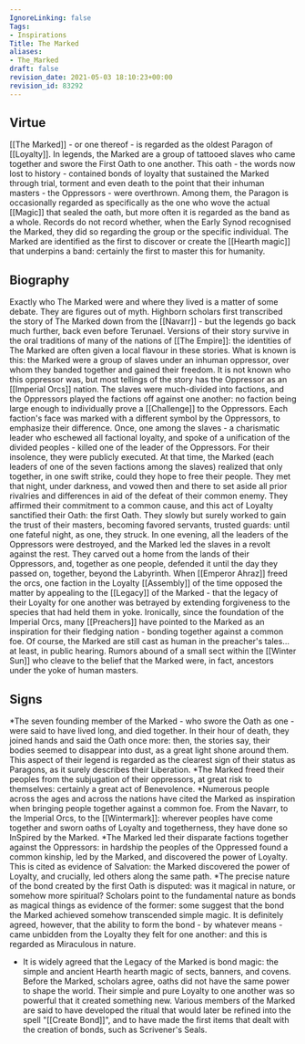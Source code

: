 ```yaml
---
IgnoreLinking: false
Tags:
- Inspirations
Title: The Marked
aliases:
- The_Marked
draft: false
revision_date: 2021-05-03 18:10:23+00:00
revision_id: 83292
---
```


## Virtue
[[The Marked]] - or one thereof - is regarded as the oldest Paragon of [[Loyalty]]. In legends, the Marked are a group of tattooed slaves who came together and swore the First Oath to one another. This oath - the words now lost to history - contained bonds of loyalty that sustained the Marked through trial, torment and even death to the point that their inhuman masters - the Oppressors - were overthrown.
Among them, the Paragon is occasionally regarded as specifically as the one who wove the actual [[Magic]] that sealed the oath, but more often it is regarded as the band as a whole. Records do not record whether, when the Early Synod recognised the Marked, they did so regarding the group or the specific individual.
The Marked are identified as the first to discover or create the [[Hearth magic]] that underpins a band: certainly the first to master this for humanity.
## Biography
Exactly who The Marked were and where they lived is a matter of some debate. They are figures out of myth. Highborn scholars first transcribed the story of The Marked down from the [[Navarr]] - but the legends go back much further, back even before Terunael. Versions of their story survive in the oral traditions of many of the nations of [[The Empire]]: the identities of The Marked are often given a local flavour in these stories.
What is known is this: the Marked were a group of slaves under an inhuman oppressor, over whom they banded together and gained their freedom. It is not known who this oppressor was, but most tellings of the story has the Oppressor as an [[Imperial Orcs]] nation. The slaves were much-divided into factions, and the Oppressors played the factions off against one another: no faction being large enough to individually prove a [[Challenge]] to the Oppressors. Each faction's face was marked with a different symbol by the Oppressors, to emphasize their difference.
Once, one among the slaves - a charismatic leader who eschewed all factional loyalty, and spoke of a unification of the divided peoples - killed one of the leader of the Oppressors. For their insolence, they were publicly executed.
At that time, the Marked (each leaders of one of the seven factions among the slaves) realized that only together, in one swift strike, could they hope to free their people. They met that night, under darkness, and vowed then and there to set aside all prior rivalries and differences in aid of the defeat of their common enemy. They affirmed their commitment to a common cause, and this act of Loyalty sanctified their Oath: the first Oath.
They slowly but surely worked to gain the trust of their masters, becoming favored servants, trusted guards: until one fateful night, as one, they struck. In one evening, all the leaders of the Oppressors were destroyed, and the Marked led the slaves in a revolt against the rest. They carved out a home from the lands of their Oppressors, and, together as one people, defended it until the day they passed on, together, beyond the Labyrinth.
When [[Emperor Ahraz]] freed the orcs, one faction in the Loyalty [[Assembly]] of the time opposed the matter by appealing to the [[Legacy]] of the Marked - that the legacy of their Loyalty for one another was betrayed by extending forgiveness to the species that had held them in yoke. Ironically, since the foundation of the Imperial Orcs, many [[Preachers]] have pointed to the Marked as an inspiration for their fledging nation - bonding together against a common foe. Of course, the Marked are still cast as human in the preacher's tales... at least, in public hearing. Rumors abound of a small sect within the [[Winter Sun]] who cleave to the belief that the Marked were, in fact, ancestors under the yoke of human masters.
## Signs
*The seven founding member of the Marked - who swore the Oath as one - were said to have lived long, and died together. In their hour of death, they joined hands and said the Oath once more: then, the stories say, their bodies seemed to disappear into dust, as a great light shone around them. This aspect of their legend is regarded as the clearest sign of their status as Paragons, as it surely describes their Liberation.
*The Marked freed their peoples from the subjugation of their oppressors, at great risk to themselves: certainly a great act of Benevolence.
*Numerous people across the ages and across the nations have cited the Marked as inspiration when bringing people together against a common foe. From the Navarr, to the Imperial Orcs, to the [[Wintermark]]: wherever peoples have come together and sworn oaths of Loyalty and togetherness, they have done so InSpired by the Marked.
*The Marked led their disparate factions together against the Oppressors: in hardship the peoples of the Oppressed found a common kinship, led by  the Marked, and discovered the power of Loyalty. This is cited as evidence of Salvation: the Marked discovered the power of Loyalty, and crucially, led others along the same path.
*The precise nature of the bond created by the first Oath is disputed: was it magical in nature, or somehow more spiritual? Scholars point to the fundamental nature as bonds as magical things as evidence of the former: some suggest that the bond the Marked achieved somehow transcended simple magic. It is definitely agreed, however, that the ability to form the bond - by whatever means - came unbidden from the Loyalty they felt for one another: and this is regarded as Miraculous in nature.
* It is widely agreed that the Legacy of the Marked is bond magic: the simple and ancient Hearth hearth magic of sects, banners, and covens. Before the Marked, scholars agree, oaths did not have the same power to shape the world. Their simple and pure Loyalty to one another was so powerful that it created something new. Various members of the Marked are said to have developed the ritual that would later be refined into the spell "[[Create Bond]]", and to have made the first items that dealt with the creation of bonds, such as Scrivener's Seals.